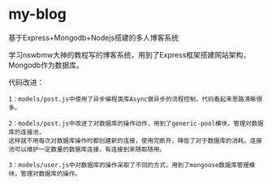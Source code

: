 # my-blog
基于Express+Mongodb+Nodejs搭建的多人博客系统

学习nswbmw大神的教程写的博客系统，用到了Express框架搭建网站架构，Mongodb作为数据库。

代码改进：

	1：models/post.js中使用了异步编程类库Async做异步的流程控制，代码看起来思路清晰很多。
	
	2：models/post.js中改进了对数据库的操作动作，用到了generic-pool模块，管理对数据库的连接池，
	这样就不用每次对数据库操作时都创建新的连接，使用完断开，降低了对于数据库的消耗。连接池可以维护一定数量的数据库连接，有连接到来随取随用。
	
	3：models/user.js中对数据库的操作采取了不同的方式，用到了mongoose数据库管理模块，管理对数据库的操作。

